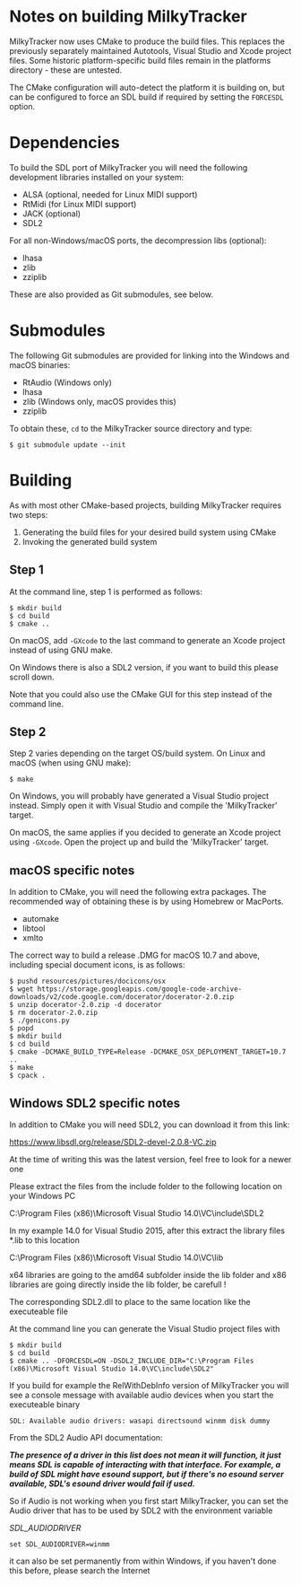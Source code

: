 # Notes on building MilkyTracker

MilkyTracker now uses CMake to produce the build files. This replaces the
previously separately maintained Autotools, Visual Studio and Xcode project
files. Some historic platform-specific build files remain in the platforms
directory - these are untested.

The CMake configuration will auto-detect the platform it is building on, but can
be configured to force an SDL build if required by setting the `FORCESDL`
option.


# Dependencies

To build the SDL port of MilkyTracker you will need the following development
libraries installed on your system:

- ALSA (optional, needed for Linux MIDI support)
- RtMidi (for Linux MIDI support)
- JACK (optional)
- SDL2

For all non-Windows/macOS ports, the decompression libs (optional):

- lhasa
- zlib
- zziplib

These are also provided as Git submodules, see below.


# Submodules

The following Git submodules are provided for linking into the Windows and macOS
binaries:

- RtAudio (Windows only)
- lhasa
- zlib (Windows only, macOS provides this)
- zziplib

To obtain these, `cd` to the MilkyTracker source directory and type:

```
$ git submodule update --init
```

# Building

As with most other CMake-based projects, building MilkyTracker requires two
steps:

1. Generating the build files for your desired build system using CMake
2. Invoking the generated build system

## Step 1
At the command line, step 1 is performed as follows:

```
$ mkdir build
$ cd build
$ cmake ..
```

On macOS, add `-GXcode` to the last command to generate an Xcode project instead
of using GNU make.

On Windows there is also a SDL2 version, if you want to build this please scroll down.

Note that you could also use the CMake GUI for this step instead of the command
line.

## Step 2
Step 2 varies depending on the target OS/build system.
On Linux and macOS (when using GNU make):

```
$ make
```

On Windows, you will probably have generated a Visual Studio project instead.
Simply open it with Visual Studio and compile the 'MilkyTracker' target.

On macOS, the same applies if you decided to generate an Xcode project using
`-GXcode`. Open the project up and build the 'MilkyTracker' target.

## macOS specific notes

In addition to CMake, you will need the following extra packages. The
recommended way of obtaining these is by using Homebrew or MacPorts.

- automake
- libtool
- xmlto

The correct way to build a release .DMG for macOS 10.7 and above, including
special document icons, is as follows:

```
$ pushd resources/pictures/docicons/osx
$ wget https://storage.googleapis.com/google-code-archive-downloads/v2/code.google.com/docerator/docerator-2.0.zip
$ unzip docerator-2.0.zip -d docerator
$ rm docerator-2.0.zip
$ ./genicons.py
$ popd
$ mkdir build
$ cd build
$ cmake -DCMAKE_BUILD_TYPE=Release -DCMAKE_OSX_DEPLOYMENT_TARGET=10.7 ..
$ make
$ cpack .
```

## Windows SDL2 specific notes

In addition to CMake you will need SDL2, you can download it from this link:

https://www.libsdl.org/release/SDL2-devel-2.0.8-VC.zip 

At the time of writing this was the latest version, feel free to look for a newer one

Please extract the files from the include folder to the following location on your Windows PC

C:\Program Files (x86)\Microsoft Visual Studio 14.0\VC\include\SDL2 

In my example 14.0 for Visual Studio 2015, after this extract the library files *.lib to this location

C:\Program Files (x86)\Microsoft Visual Studio 14.0\VC\lib

x64 libraries are going to the amd64 subfolder inside the lib folder and x86 libraries are going
directly inside the lib folder, be carefull !

The corresponding SDL2.dll to place to the same location like the executeable file 

At the command line you can generate the Visual Studio project files with

```
$ mkdir build
$ cd build
$ cmake .. -DFORCESDL=ON -DSDL2_INCLUDE_DIR="C:\Program Files (x86)\Microsoft Visual Studio 14.0\VC\include\SDL2"
```

If you build for example the RelWithDebInfo version of MilkyTracker you will see a console message with
available audio devices when you start the executeable binary

```
SDL: Available audio drivers: wasapi directsound winmm disk dummy
```

From the SDL2 Audio API documentation:

**_The presence of a driver in this list does not mean it will function, it just means SDL is capable of
interacting with that interface. For example, a build of SDL might have esound support,
but if there's no esound server available, SDL's esound driver would fail if used._**

So if Audio is not working when you first start MilkyTracker, you can set the Audio driver that has to
be used by SDL2 with the environment variable

_SDL_AUDIODRIVER_

```
set SDL_AUDIODRIVER=winmm
```

it can also be set permanently from within Windows, if you haven't done this before, please search the Internet